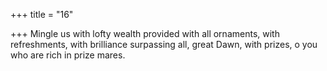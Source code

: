 +++
title = "16"

+++
Mingle us with lofty wealth provided with all ornaments, with
refreshments,
with brilliance surpassing all, great Dawn, with prizes, o you who are  rich in prize mares.